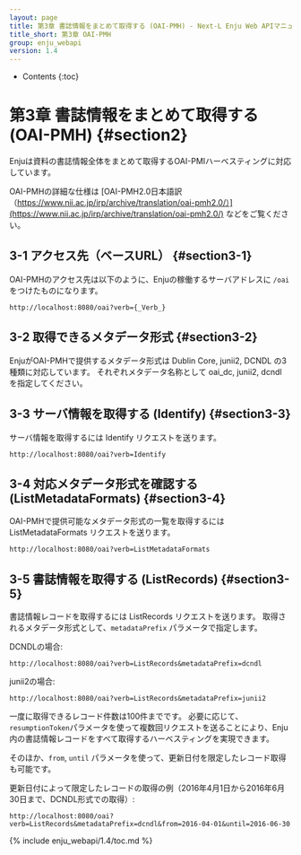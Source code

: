 ```yaml
---
layout: page
title: 第3章 書誌情報をまとめて取得する (OAI-PMH) - Next-L Enju Web APIマニュアル
title_short: 第3章 OAI-PMH
group: enju_webapi
version: 1.4
---
```


* Contents
{:toc}

第3章 書誌情報をまとめて取得する (OAI-PMH) {#section2}
==========================================

Enjuは資料の書誌情報全体をまとめて取得するOAI-PMIハーベスティングに対応しています。

OAI-PMHの詳細な仕様は [OAI-PMH2.0日本語訳（https://www.nii.ac.jp/irp/archive/translation/oai-pmh2.0/）](https://www.nii.ac.jp/irp/archive/translation/oai-pmh2.0/) などをご覧ください。

3-1 アクセス先（ベースURL） {#section3-1}
--------------------------

OAI-PMHのアクセス先は以下のように、Enjuの稼働するサーバアドレスに `/oai` をつけたものになります。

```
http://localhost:8080/oai?verb={_Verb_}
```

3-2 取得できるメタデータ形式 {#section3-2}
----------------------------

EnjuがOAI-PMHで提供するメタデータ形式は Dublin Core, junii2, DCNDL の3種類に対応しています。
それぞれメタデータ名称として oai_dc, junii2, dcndl を指定してください。

3-3 サーバ情報を取得する (Identify) {#section3-3}
-----------------------------------

サーバ情報を取得するには Identify リクエストを送ります。

```
http://localhost:8080/oai?verb=Identify
```

3-4 対応メタデータ形式を確認する (ListMetadataFormats) {#section3-4}
------------------------------------------------------

OAI-PMHで提供可能なメタデータ形式の一覧を取得するには ListMetadataFormats リクエストを送ります。

```
http://localhost:8080/oai?verb=ListMetadataFormats
```

3-5 書誌情報を取得する (ListRecords) {#section3-5}
------------------------------------

書誌情報レコードを取得するには ListRecords リクエストを送ります。
取得されるメタデータ形式として、`metadataPrefix` パラメータで指定します。

DCNDLの場合:
```
http://localhost:8080/oai?verb=ListRecords&metadataPrefix=dcndl
```

junii2の場合:
```
http://localhost:8080/oai?verb=ListRecords&metadataPrefix=junii2
```

一度に取得できるレコード件数は100件までです。
必要に応じて、``resumptionToken``パラメータを使って複数回リクエストを送ることにより、Enju内の書誌情報レコードをすべて取得するハーベスティングを実現できます。

そのほか、``from``, ``until`` パラメータを使って、更新日付を限定したレコード取得も可能です。

更新日付によって限定したレコードの取得の例（2016年4月1日から2016年6月30日まで、DCNDL形式での取得）:
```
http://localhost:8080/oai?verb=ListRecords&metadataPrefix=dcndl&from=2016-04-01&until=2016-06-30
```

{% include enju_webapi/1.4/toc.md %}
